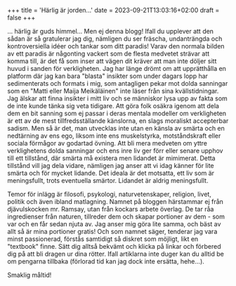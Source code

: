 +++
title = 'Härlig är jorden...'
date = 2023-09-21T13:03:16+02:00
draft = false
+++


... härlig är guds himmel... Men ej denna blogg! Ifall du upplever att den sådan är så gratulerar jag dig, nämligen du ser fräscha, undanträngda och kontroversiella idéer och tankar som ditt paradis! Varav den normala bilden av ett paradis är någonting vackert som de flesta medvetet strävar att komma till, är det få som inser att vägen dit kräver att man inte döljer sitt huvud i sanden för verkligheten. Jag har länge drömt om att upprätthålla en platform där jag kan bara "blasta" insikter som under dagars lopp har sedimenterats och formats i mig, som antagligen pekar mot dolda sanningar som en "Matti eller Maija Meikäläinen" inte läser från sina kvällstidningar. Jag älskar att finna insikter i mitt liv och se människor lysa upp av fakta som de inte kunde tänka sig veta tidigare. Att göra folk osäkra igenom att dela dem en bit sanning som ej passar i deras mentala modeller om verkligheten är ett av de mest tillfredsställande känslorna, en slags moraliskt accepterbar sadism. Men så är det, man utvecklas inte utan en känsla av smärta och en nedtärning av ens ego, liksom inte ens muskelstyrka, motståndskraft eller sociala förmågor av godartad övning. Att bli mera medveten om yttre verklighetens dolda sanningar och ens inre liv ger förr eller senare upphov till ett tillstånd, där smärta må existera men lidandet är mimimerat. Detta tillstånd vill jag dela vidare, nämligen jag anser att vi idag känner för lite smärta och för mycket lidande. Det ideala är det motsatta, ett liv som är meningsfullt, trots eventuella smärtor. Lidandet är aldrig meningsfullt.

Temor för inlägg är filosofi, psykologi, naturvetenskaper, religion, livet, politik och även ibland matlagning. Namnet på bloggen härstammar ej från djävulskocken mr. Ramsay, utan från kockars arbete överlag. De tar råa ingredienser från naturen, tillreder dem och skapar portioner av dem - som var och en får sedan njuta av. Jag anser mig göra lite samma, och bäst av allt så är mina portioner gratis! Och som namnet säger, tenderar jag vara minst passionerad, förstås samtidigt så diskret som möjligt, likt en "textbook" finne. Sätt dig alltså bekvämt och klicka på linkar och förbered dig på att bli dragen ur dina rötter. Ifall artiklarna inte duger kan du alltid be om pengarna tillbaka (förlorad tid kan jag dock inte ersätta, hehe...).

Smaklig måltid!